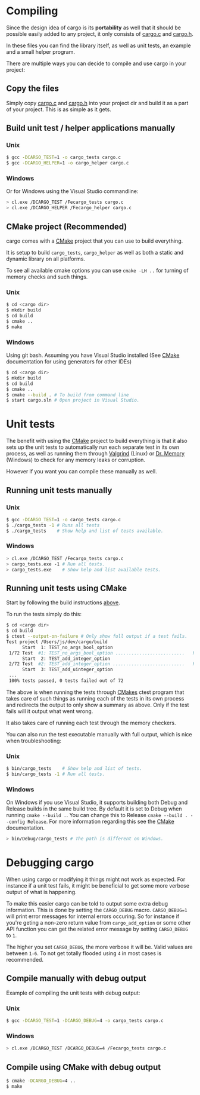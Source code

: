 Compiling
=========
Since the design idea of cargo is its **portability** as well that it
should be possible easily added to any project, it only consists
of [cargo.c][cargoc] and [cargo.h][cargoh].

In these files you can find the library itself, as well as unit tests, an
example and a small helper program.

There are multiple ways you can decide to compile and use cargo in your project:

Copy the files
--------------
Simply copy [cargo.c][cargoc] and [cargo.h][cargoh] into your project dir and
build it as a part of your project. This is as simple as it gets.

Build unit test / helper applications manually
----------------------------------------------

### Unix

```bash
$ gcc -DCARGO_TEST=1 -o cargo_tests cargo.c
$ gcc -DCARGO_HELPER=1 -o cargo_helper cargo.c
```

### Windows

Or for Windows using the Visual Studio commandline:

```bash
> cl.exe /DCARGO_TEST /Fecargo_tests cargo.c
> cl.exe /DCARGO_HELPER /Fecargo_helper cargo.c
```

CMake project (Recommended)
---------------------------
cargo comes with a [CMake][cmake] project that you can use to build everything.

It is setup to build `cargo_tests`, `cargo_helper` as well as both a static
and dynamic library on all platforms.

To see all available cmake options you can use `cmake -LH ..` for turning of
memory checks and such things.

### Unix

```bash
$ cd <cargo dir>
$ mkdir build
$ cd build
$ cmake ..
$ make
```

### Windows

Using git bash. Assuming you have Visual Studio installed (See [CMake][cmake]
documentation for using generators for other IDEs)

```bash
$ cd <cargo dir>
$ mkdir build
$ cd build
$ cmake ..
$ cmake --build . # To build from command line
$ start cargo.sln # Open project in Visual Studio.
```

Unit tests
==========
The benefit with using the [CMake][cmake] project to build everything is that it
also sets up the unit tests to automatically run each separate test in its own
process, as well as running them through [Valgrind][valgrind] (Linux) or
[Dr. Memory][drmemory] (Windows) to check for any memory leaks or corruption.

However if you want you can compile these manually as well.

Running unit tests manually
---------------------------

### Unix

```bash
$ gcc -DCARGO_TEST=1 -o cargo_tests cargo.c
$ ./cargo_tests -1 # Runs all tests
$ ./cargo_tests    # Show help and list of tests available.
```

### Windows

```bash
> cl.exe /DCARGO_TEST /Fecargo_tests cargo.c
> cargo_tests.exe -1 # Run all tests.
> cargo_tests.exe    # Show help and list available tests.
```

Running unit tests using CMake
------------------------------
Start by following the build instructions [above](#cmake-project-recommended).

To run the tests simply do this:

```bash
$ cd <cargo dir>
$ cd build
$ ctest --output-on-failure # Only show full output if a test fails.
Test project /Users/js/dev/cargo/build
      Start  1: TEST_no_args_bool_option
 1/72 Test  #1: TEST_no_args_bool_option ..........................   Passed    0.01 sec
      Start  2: TEST_add_integer_option
 2/72 Test  #2: TEST_add_integer_option ...........................   Passed    0.00 sec
      Start  3: TEST_add_uinteger_option
 ...
 100% tests passed, 0 tests failed out of 72
```

The above is when running the tests through [CMakes][cmake] ctest program that
takes care of such things as running each of the tests in its own process and
redirects the output to only show a summary as above. Only if the test fails
will it output what went wrong.

It also takes care of running each test through the memory checkers.

You can also run the test executable manually with full output, which is nice
when troubleshooting:

### Unix

```bash
$ bin/cargo_tests    # Show help and list of tests.
$ bin/cargo_tests -1 # Run all tests. 
```

### Windows

On Windows if you use Visual Studio, it supports building both Debug and Release
builds in the same build tree. By default it is set to Debug when running
`cmake --build .`. You can change this to Release 
`cmake --build . --config Release`. For more information regarding this see
the [CMake][cmake] documentation.

```bash
> bin/Debug/cargo_tests # The path is different on Windows.
```

Debugging cargo
===============
When using cargo or modifying it things might not work as expected. For instance
if a unit test fails, it might be beneficial to get some more verbose output
of what is happening.

To make this easier cargo can be told to output some extra debug information.
This is done by setting the `CARGO_DEBUG` macro. `CARGO_DEBUG=1` will print
error messages for internal errors occuring. So for instance if you're geting
a non-zero return value from `cargo_add_option` or some other API function
you can get the related error message by setting `CARGO_DEBUG` to `1`.

The higher you set `CARGO_DEBUG`, the more verbose it will be. Valid values
are between `1-6`. To not get totally flooded using `4` in most cases is
recommended.

Compile manually with debug output
----------------------------------
Example of compiling the unit tests with debug output:

### Unix

```bash
$ gcc -DCARGO_TEST=1 -DCARGO_DEBUG=4 -o cargo_tests cargo.c
```

### Windows

```bash
> cl.exe /DCARGO_TEST /DCARGO_DEBUG=4 /Fecargo_tests cargo.c
```

Compile using CMake with debug output
-------------------------------------

```bash
$ cmake -DCARGO_DEBUG=4 ..
$ make
```


[cargoc]: https://github.com/JoakimSoderberg/cargo/blob/master/cargo.c
[cargoh]: https://github.com/JoakimSoderberg/cargo/blob/master/cargo.h
[cmake]: http://www.cmake.org/
[valgrind]: http://valgrind.org/
[drmemory]: http://drmemory.org/

